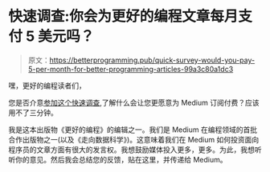 # 快速调查:你会为更好的编程文章每月支付 5 美元吗？

> 原文：<https://betterprogramming.pub/quick-survey-would-you-pay-5-per-month-for-better-programming-articles-99a3c80a1dc3>

嘿，更好的编程读者们，

您是否介意[参加这个快速调查](https://docs.google.com/forms/d/e/1FAIpQLSfsNmpduApdVJjog1C79Pxg34QyTC4jqjwePuvWA8xvA7aPSQ/viewform?fbzx=-3541957897010246379),了解什么会让您更愿意为 Medium 订阅付费？应该用不了三分钟。

我是这本出版物《更好的编程》的编辑之一。我们是 Medium 在编程领域的首批合作出版物之一(以及《走向数据科学》)。这意味着我们在 Medium 如何投资面向程序员的文章方面有很大的发言权。我想鼓励媒体投入更多，更多。为此，我想听听你的意见。然后我会总结您的反馈，贴在这里，并传递给 Medium。
